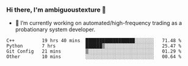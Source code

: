 ### Hi there, I'm ambiguoustexture 👋

<!--
**ambiguoustexture/ambiguoustexture** is a ✨ _special_ ✨ repository because its `README.md` (this file) appears on your GitHub profile.

Here are some ideas to get you started:
-->
- 🔭 I’m currently working on automated/high-frequency trading as a probationary system developer.
<!--START_SECTION:waka-->

```text
C++          19 hrs 40 mins  ██████████████████░░░░░░░   71.48 %
Python       7 hrs           ██████▒░░░░░░░░░░░░░░░░░░   25.47 %
Git Config   21 mins         ▒░░░░░░░░░░░░░░░░░░░░░░░░   01.29 %
Other        10 mins         ░░░░░░░░░░░░░░░░░░░░░░░░░   00.64 %
```

<!--END_SECTION:waka-->
